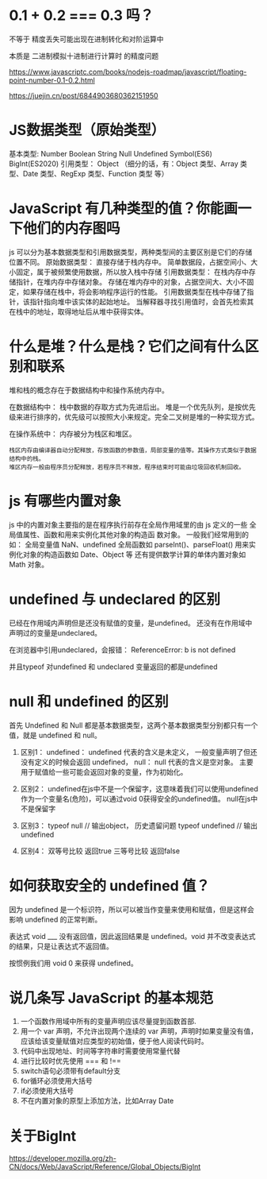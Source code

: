 # 0.1 + 0.2 === 0.3 吗？
  不等于 精度丢失可能出现在进制转化和对阶运算中

  本质是 二进制模拟十进制进行计算时 的精度问题

  https://www.javascriptc.com/books/nodejs-roadmap/javascript/floating-point-number-0.1-0.2.html

  https://juejin.cn/post/6844903680362151950

# JS数据类型（原始类型）
  基本类型:
  Number Boolean String Null Undefined Symbol(ES6) BigInt(ES2020)
  引用类型：
  Object （细分的话，有：Object 类型、Array 类型、Date 类型、RegExp 类型、Function 类型 等）

# JavaScript 有几种类型的值？你能画一下他们的内存图吗
  js 可以分为基本数据类型和引用数据类型，两种类型间的主要区别是它们的存储位置不同。
  原始数据类型：
    直接存储于栈内存中。
    简单数据段，占据空间小、大小固定，属于被频繁使用数据，所以放入栈中存储
  引用数据类型：
    在栈内存中存储指针，在堆内存中存储对象。
    存储在堆内存中的对象，占据空间大、大小不固定，如果存储在栈中，将会影响程序运行的性能。
    引用数据类型在栈中存储了指针，该指针指向堆中该实体的起始地址。
    当解释器寻找引用值时，会首先检索其在栈中的地址，取得地址后从堆中获得实体。


# 什么是堆？什么是栈？它们之间有什么区别和联系
  堆和栈的概念存在于数据结构中和操作系统内存中。

  在数据结构中：
    栈中数据的存取方式为先进后出。
    堆是一个优先队列，是按优先级来进行排序的，优先级可以按照大小来规定。完全二叉树是堆的一种实现方式。

  在操作系统中：
    内存被分为栈区和堆区。

    栈区内存由编译器自动分配释放，存放函数的参数值，局部变量的值等。其操作方式类似于数据结构中的栈。
    堆区内存一般由程序员分配释放，若程序员不释放，程序结束时可能由垃圾回收机制回收。

# js 有哪些内置对象
  js 中的内置对象主要指的是在程序执行前存在全局作用域里的由 js 定义的一些 全局值属性、函数和用来实例化其他对象的构造函
  数对象。
  一般我们经常用到的如：
    全局变量值 NaN、undefined
    全局函数如 parseInt()、parseFloat()
    用来实例化对象的构造函数如 Date、Object 等
    还有提供数学计算的单体内置对象如 Math 对象。

# undefined 与 undeclared 的区别
  已经在作用域内声明但是还没有赋值的变量，是undefined。
  还没有在作用域中声明过的变量是undeclared。

  在浏览器中引用undeclared，会报错： ReferenceError: b is not defined

  并且typeof 对undefined 和 undeclared 变量返回的都是undefined

# null 和 undefined 的区别
  首先 Undefined 和 Null 都是基本数据类型，这两个基本数据类型分别都只有一个值，就是 undefined 和 null。
  1. 区别1：
    undefined：
      undefined 代表的含义是未定义，
      一般变量声明了但还没有定义的时候会返回 undefined，
    null：
      null 代表的含义是空对象。
      主要用于赋值给一些可能会返回对象的变量，作为初始化。

  2. 区别2：
    undefined在js中不是一个保留字，这意味着我们可以使用undefined作为一个变量名(危险)，可以通过void 0获得安全的undefined值。
    null在js中不是保留字

  3. 区别3：
     typeof null // 输出object， 历史遗留问题
     typeof undefined // 输出undefined

  4. 区别4：
     双等号比较 返回true
     三等号比较 返回false

# 如何获取安全的 undefined 值？

  因为 undefined 是一个标识符，所以可以被当作变量来使用和赋值，但是这样会影响 undefined 的正常判断。

  表达式 void ___ 没有返回值，因此返回结果是 undefined。void 并不改变表达式的结果，只是让表达式不返回值。

  按惯例我们用 void 0 来获得 undefined。


# 说几条写 JavaScript 的基本规范
  1. 一个函数作用域中所有的变量声明应该尽量提到函数首部.
  2. 用一个 var 声明，不允许出现两个连续的 var 声明，声明时如果变量没有值，应该给该变量赋值对应类型的初始值，便于他人阅读代码时。
  3. 代码中出现地址、时间等字符串时需要使用常量代替
  4. 进行比较时优先使用 === 和 !==
  5. switch语句必须带有default分支
  6. for循环必须使用大括号
  7. if必须使用大括号
  8. 不在内置对象的原型上添加方法，比如Array Date


# 关于BigInt
  https://developer.mozilla.org/zh-CN/docs/Web/JavaScript/Reference/Global_Objects/BigInt
